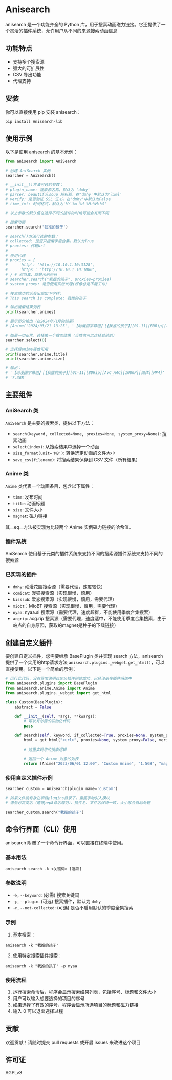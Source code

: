 # Anisearch

anisearch 是一个功能齐全的 Python 库，用于搜索动画磁力链接。它还提供了一个灵活的插件系统，允许用户从不同的来源搜索动画信息

## 功能特点

- 支持多个搜索源
- 强大的可扩展性
- CSV 导出功能
- 代理支持

## 安装

你可以直接使用 pip 安装 anisearch：

```
pip install Anisearch-lib
```

## 使用示例

以下是使用 anisearch 的基本示例：

```python
from anisearch import AniSearch

# 创建 AniSearch 实例
searcher = AniSearch()

# __init__()方法可选的参数：
# plugin_name: 搜索源名称，默认为 'dmhy'
# parser: beautifulsoup 解析器，在'dmhy'中默认为'lxml'
# verify: 是否验证 SSL 证书，在'dmhy'中默认为False
# time_fmt: 时间格式，默认为'%Y-%m-%d %H:%M:%S'

# 以上参数的默认值在选择不同的插件的时候可能会有所不同

# 搜索动画
searcher.search('我推的孩子')

# search()方法可选的参数：
# collected: 是否只搜索季度合集，默认为True
# proxies: 代理url
#
# 使用代理
# proxies = {
#     'http': 'http://10.10.1.10:3128',
#     'https': 'http://10.10.1.10:1080',
# } # 别当真，就是示例而已
# searcher.search("我推的孩子", proxies=proxies)
# system_proxy: 是否使用系统代理(好像总是不能工作)

# 搜索成功的话会出现如下字样:
# This search is complete: 我推的孩子

# 输出搜索结果列表
print(searcher.animes)

# 展示部分输出（在2024年八月的结果）
# [Anime('2024/03/21 13:25', '【动漫国字幕组】[【我推的孩子】][01-11][BDRip][AVC_AAC][1080P][简体][MP4]', '7.3GB', 'magnet:?xt=urn:btih:P76PROAB5JRUAPHIST63HGRUOMW7SEWU&dn=&tr=...

# 如果一切正常，选择第一个搜索结果（当然也可以选择其他的）
searcher.select(0)

# 选择后anime属性可用
print(searcher.anime.title)
print(searcher.anime.size)

# 输出：
# '【动漫国字幕组】[【我推的孩子】][01-11][BDRip][AVC_AAC][1080P][简体][MP4]'
# '7.3GB'
```

## 主要组件

### AniSearch 类

`AniSearch` 是主要的搜索类，提供以下方法：

- `search(keyword, collected=None, proxies=None, system_proxy=None)`: 搜索动画
- `select(index)`: 从搜索结果中选择一个动画
- `size_format(unit='MB')`: 转换选定动画的文件大小
- `save_csv(filename)`: 将搜索结果保存到 CSV 文件（所有结果）

### Anime 类

`Anime` 类代表一个动画条目，包含以下属性：

- `time`: 发布时间
- `title`: 动画标题
- `size`: 文件大小
- `magnet`: 磁力链接

其__eq__方法被实现为比较两个 Anime 实例磁力链接的哈希值。

### 插件系统

AniSearch 使用基于元类的插件系统来支持不同的搜索源插件系统来支持不同的搜索源

### 已实现的插件

- `dmhy`: 动漫花园搜索源（需要代理，速度较快）
- `comicat`: 漫猫搜索源（实现很慢，慎用）
- `kisssub`: 爱恋搜索源（实现很慢，慎用，需要代理）
- `miobt`：MioBT 搜索源（实现很慢，慎用，需要代理）
- `nyaa`: nyaa.si 搜索源（需要代理，速度超群，不能使用季度合集搜索）
- `acgrip`: acg.rip 搜索源（需要代理，速度适中，不能使用季度合集搜索，由于站点的自身原因，获取的magnet是种子的下载链接）

## 创建自定义插件
要创建自定义插件，您需要继承 BasePlugin 类并实现 search 方法，anisearch 提供了一个实用的http请求方法 `anisearch.plugins._webget.get_html()`，可以直接使用。以下是一个简单的示例：

```python
# 运行此代码，没有异常说明自定义插件创建成功，已经注册在插件系统中
from anisearch.plugins import BasePlugin
from anisearch.anime.Anime import Anime
from anisearch.plugins._webget import get_html

class Custom(BasePlugin):
    abstract = False
    
    def __init__(self, *args, **kwargs):
        # 可以有必要的初始化代码
        pass

    def search(self, keyword, if_collected=True, proxies=None, system_proxy=False):
        html = get_html("<url>", proxies=None, system_proxy=False, verify=True)
        
        # 这里实现您的搜索逻辑
        
        # 返回一个 Anime 对象的列表
        return [Anime("2023/06/01 12:00", "Custom Anime", "1.5GB", "magnet:?xt=urn:btih:..."), ...]

```

### 使用自定义插件示例

```python
searcher_custom = AniSearch(plugin_name='custom')

# 如果文件没有放在项目plugins目录下，需要手动引入模块
# 请务必将类名（遵守pep8命名规范）、插件名、文件名保持一致，大小写会自动处理

searcher_custom.search("我推的孩子")
```

## 命令行界面（CLI）使用

anisearch 附赠了一个命令行界面，可以直接在终端中使用。

### 基本用法

```
anisearch search -k <关键词> [选项]
```

### 参数说明

- `-k`, `--keyword`: (必需) 搜索关键词
- `-p`, `--plugin`: (可选) 搜索插件，默认为 `dmhy`
- `-n`, `--not-collected`: (可选) 是否不启用默认的季度全集搜索

### 示例

1. 基本搜索：

```
anisearch -k "我推的孩子"
```

2. 使用特定搜索插件搜索：

```
anisearch -k "我推的孩子" -p nyaa
```

### 使用流程

1. 运行搜索命令后，程序会显示搜索结果列表，包括序号、标题和文件大小
2. 用户可以输入想要选择的项目的序号
3. 如果选择了有效的序号，程序会显示所选项目的标题和磁力链接
4. 输入 0 可以退出选择过程

## 贡献

欢迎贡献！请随时提交 pull requests 或开启 issues 来改进这个项目

## 许可证

AGPLv3